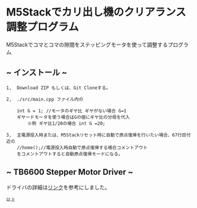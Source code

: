 # M5Stackでカリ出し機のクリアランス調整プログラム
M5Stackでコマとコマの隙間をステッピングモータを使って調整するプログラム
## ~ インストール ~
 
    1,  Download ZIP もしくは、Git Cloneする。
      
    2,  ./src/main.cpp ファイル内の

        int G = 1; //モータのギヤ比 ギヤがない場合 G=1 
        ギヤードモータを使う場合はGの値にギヤ比の分母を代入
            ※例 ギヤ比1/20の場合 int G =20;
        
    3,  主電源投入時または、M5Stackリセット時に自動で原点復帰を行いたい場合、67行目付近の
        //home();//電源投入時自動で原点復帰する場合コメントアウト
        をコメントアウトすると自動原点復帰モードになる。

## ~ TB6600 Stepper Motor Driver ~

ドライバの詳細は[リンク](https://www.google.co.jp/)を参考にしました。

    

    以上
  